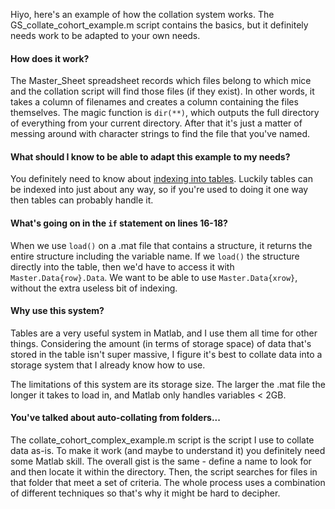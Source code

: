 Hiyo, here's an example of how the collation system works. The GS_collate_cohort_example.m script contains the basics, but it definitely needs work to be adapted to your own needs.

#### How does it work?

The Master_Sheet spreadsheet records which files belong to which mice and the collation script will find those files (if they exist). In other words, it takes a column of filenames and creates a column containing the files themselves. The magic function is `dir(**)`, which outputs the full directory of everything from your current directory. After that it's just a matter of messing around with character strings to find the file that you've named.

#### What should I know to be able to adapt this example to my needs?

You definitely need to know about [indexing into tables](https://au.mathworks.com/help/matlab/matlab_prog/access-data-in-a-table.html). Luckily tables can be indexed into just about any way, so if you're used to doing it one way then tables can probably handle it. 

#### What's going on in the `if` statement on lines 16-18?

When we use `load()` on a .mat file that contains a structure, it returns the entire structure including the variable name. If we `load()` the structure directly into the table, then we'd have to access it with `Master.Data{row}.Data`. We want to be able to use `Master.Data{xrow}`, without the extra useless bit of indexing. 

#### Why use this system?

Tables are a very useful system in Matlab, and I use them all time for other things. Considering the amount (in terms of storage space) of data that's stored in the table isn't super massive, I figure it's best to collate data into a storage system that I already know how to use.

The limitations of this system are its storage size. The larger the .mat file the longer it takes to load in, and Matlab only handles variables < 2GB. 

#### You've talked about auto-collating from folders...

The collate_cohort_complex_example.m script is the script I use to collate data as-is.  To make it work (and maybe to understand it) you definitely need some Matlab skill. The overall gist is the same - define a name to look for and then locate it within the directory. Then, the script searches for files in that folder that meet a set of criteria. The whole process uses a combination of different techniques so that's why it might be hard to decipher.